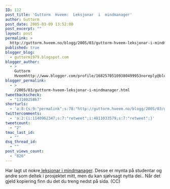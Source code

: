 ```yaml
---
ID: 112
post_title: 'Guttorm  Hveem:  Leksjonar  i  mindmanager'
author: Guttorm
post_date: 2005-03-09 13:52:00
post_excerpt: ""
layout: post
permalink: >
  http://guttorm.hveem.no/blogg/2005/03/guttorm-hveem-leksjonar-i-mindmanager-2/
published: true
blogger_blog:
  - guttorm1979.blogspot.com
blogger_author:
  - >
    Guttorm
    Hveemhttp://www.blogger.com/profile/16825705109380499953noreply@blogger.com
blogger_permalink:
  - >
    /2005/03/guttorm-hveem-leksjonar-i-mindmanager.html
tweetbackscheck:
  - "1310025867"
shorturls:
  - 'a:8:{s:9:"permalink";s:78:"http://guttorm.hveem.no/blogg/2005/03/guttorm-hveem-leksjonar-i-mindmanager-2/";s:7:"tinyurl";s:25:"http://tinyurl.com/cdrnsh";s:4:"isgd";s:17:"http://is.gd/gUM9";s:5:"bitly";s:18:"http://bit.ly/yp0u";s:5:"snipr";s:22:"http://snipr.com/akpcp";s:5:"snurl";s:22:"http://snurl.com/akpcp";s:7:"snipurl";s:24:"http://snipurl.com/akpcp";s:4:"trim";s:17:"http://tr.im/bxgo";}'
twittercomments:
  - 'a:2:{i:1140962347;s:7:"retweet";i:4811033579;s:7:"retweet";}'
tweetcount:
  - "2"
tmac_last_id:
  - ""
dsq_thread_id:
  - ""
post_views_count:
  - "826"
---
```

Har lagt ut nokre<a href="http://stud.hsh.no/home/ko100ghv/mm-kurs/"> leksjonar i mindmanager</a>. Desse er mynta på studentar og andre som deltek i prosjektet mitt, men du kan sjølvsagt nytta dei.. Når det gjeld kopiering finn du det du treng nedst på sida. (CC)